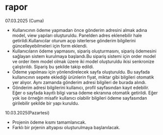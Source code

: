 # rapor


07.03.2025 (Cuma)
- Kullanıcının ödeme yapmadan önce gönderim adresini almak adına model, view yapıları oluşturuldu. Panelden adres eklenebilir hale getirildi.Kullanıcılar oturum açıp isterlerse gönderim bilgilerini güncelleyebilmeleri için form eklendi.
- Kullanıcıların ödeme yapmasını, sipariş oluşturmasını, sipariş ödemesini sağlayan sistem kurulmaya başlandı.Bu sipariş sistemi için order model ve order item model olmak üzere iki model oluşturuldu ikisi senkronize çalıştırıldı. Sipariş bu şekilde takip edildi.
- Ödeme yapılması için yönlendirelecek sayfa oluşturuldu. Bu sayfada kullanıcının sepete eklediği ürünlerin fiyat, miktar gibi bilgileri otomatik yer alıyor. Aynı zamanda gönderim adresi bilgileri de burada alındı.
- Gönderim adresi bilgilerini kullanıcı, profil sayfasından kayıt edebilir. Eğer o sayfada kayıtlı bilgi varsa ödeme ekranına otomatik getirildi. Eğer yok ise örneğin misafir kullanıcı olabilir bilgileri ödeme sayfasından girilebilir şekilde bir yapı kuruldu.

10.03.2025(Pazartesi)
- Projenin ödeme kısmı tamamlanıcak.
- Farklı bir prjenin altyapısı oluşturulmaya başlanılacak. 
